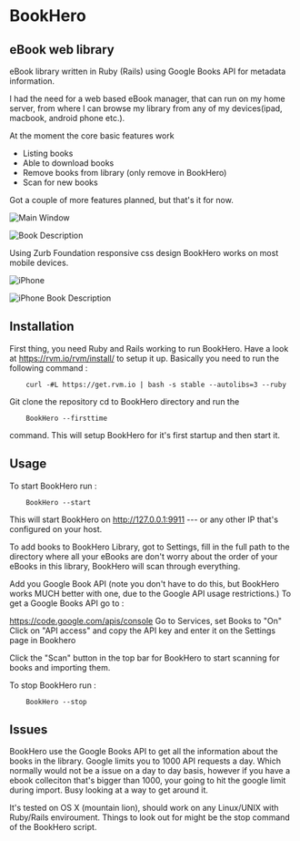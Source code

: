 BookHero
========

## eBook web library

eBook library written in Ruby (Rails) using Google Books API for metadata information.

I had the need for a web based eBook manager, that can run on my home server, from where I can
browse my library from any of my devices(ipad, macbook, android phone etc.).

At the moment the core basic features work
* Listing books
* Able to download books
* Remove books from library (only remove in BookHero)
* Scan for new books

Got a couple of more features planned, but that's it for now.

![Main Window](https://raw.github.com/daemonza/BookHero/master/screenshots/main.png)

![Book Description](https://raw.github.com/daemonza/BookHero/master/screenshots/main_description.png)


Using Zurb Foundation responsive css design BookHero works on most mobile devices. 

![iPhone](https://raw.github.com/daemonza/BookHero/master/screenshots/iphone.png)

![iPhone Book Description](https://raw.github.com/daemonza/BookHero/master/screenshots/iphone_description.png)


## Installation 

First thing, you need Ruby and Rails working to run BookHero. Have a look at
https://rvm.io/rvm/install/
to setup it up. Basically you need to run the following command :

        curl -#L https://get.rvm.io | bash -s stable --autolibs=3 --ruby

Git clone the repository
cd  to BookHero directory and run the

        BookHero --firsttime

command.
This will setup BookHero for it's first startup and then start it.

## Usage

To start BookHero run :

        BookHero --start

This will start BookHero on http://127.0.0.1:9911 --- or any other IP that's configured on your host.

To add books to BookHero Library, got to Settings, fill in the full path to the directory where all your eBooks are
don't worry about the order of your eBooks in this library, BookHero will scan through everything.

Add you Google Book API (note you don't have to do this, but BookHero works MUCH better with one, due to the Google API usage
restrictions.) To get a Google Books API go to : 

https://code.google.com/apis/console
Go to Services, set Books to "On"
Click on "API access" and copy the API key and enter it on the Settings page in Bookhero   


Click the "Scan" button in the top bar for BookHero to start scanning for books and importing them.     

To stop BookHero run :

        BookHero --stop

## Issues

BookHero use the Google Books API to get all the information about the books in the library. Google limits
you to 1000 API requests a day. Which normally would not be a issue on a day to day basis, however if you have
a ebook colleciton that's bigger than 1000, your going to hit the google limit during import. Busy looking at
a way to get around it.

It's tested on OS X (mountain lion), should work on any Linux/UNIX with Ruby/Rails enviroument. Things to look out
for might be the stop command of the BookHero script.